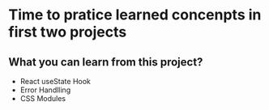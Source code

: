 # Time to pratice learned concenpts in first two projects

## What you can learn from this project?
- React useState Hook
- Error Handlling
- CSS Modules

